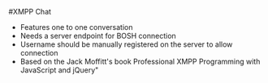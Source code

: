 #XMPP Chat

* Features one to one conversation
* Needs a server endpoint for BOSH connection
* Username should be manually registered on the server to allow connection
* Based on the Jack Moffitt's book Professional XMPP Programming with JavaScript and jQuery"
